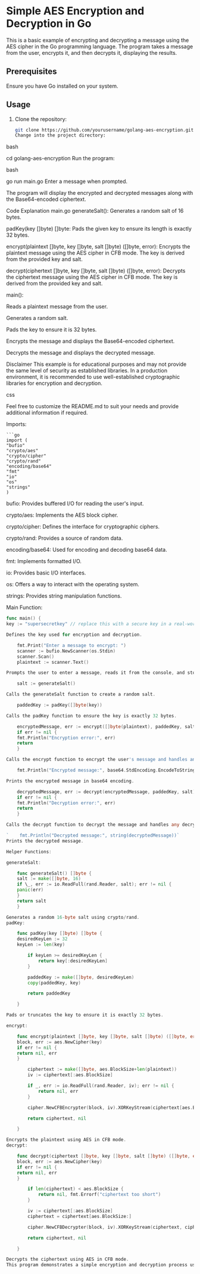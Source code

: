 # Simple AES Encryption and Decryption in Go

This is a basic example of encrypting and decrypting a message using the AES cipher in the Go programming language. The program takes a message from the user, encrypts it, and then decrypts it, displaying the results.

## Prerequisites

Ensure you have Go installed on your system.

## Usage

1. Clone the repository:

   ```bash
   git clone https://github.com/yourusername/golang-aes-encryption.git
   Change into the project directory:
   ```

bash

cd golang-aes-encryption
Run the program:

bash

go run main.go
Enter a message when prompted.

The program will display the encrypted and decrypted messages along with the Base64-encoded ciphertext.

Code Explanation
main.go
generateSalt(): Generates a random salt of 16 bytes.

padKey(key []byte) []byte: Pads the given key to ensure its length is exactly 32 bytes.

encrypt(plaintext []byte, key []byte, salt []byte) ([]byte, error): Encrypts the plaintext message using the AES cipher in CFB mode. The key is derived from the provided key and salt.

decrypt(ciphertext []byte, key []byte, salt []byte) ([]byte, error): Decrypts the ciphertext message using the AES cipher in CFB mode. The key is derived from the provided key and salt.

main():

Reads a plaintext message from the user.

Generates a random salt.

Pads the key to ensure it is 32 bytes.

Encrypts the message and displays the Base64-encoded ciphertext.

Decrypts the message and displays the decrypted message.

Disclaimer
This example is for educational purposes and may not provide the same level of security as established libraries. In a production environment, it is recommended to use well-established cryptographic libraries for encryption and decryption.

css

Feel free to customize the README.md to suit your needs and provide additional information if required.

Imports:

    ```go
    import (
    "bufio"
    "crypto/aes"
    "crypto/cipher"
    "crypto/rand"
    "encoding/base64"
    "fmt"
    "io"
    "os"
    "strings"
    )

bufio: Provides buffered I/O for reading the user's input.

crypto/aes: Implements the AES block cipher.

crypto/cipher: Defines the interface for cryptographic ciphers.

crypto/rand: Provides a source of random data.

encoding/base64: Used for encoding and decoding base64 data.

fmt: Implements formatted I/O.

io: Provides basic I/O interfaces.

os: Offers a way to interact with the operating system.

strings: Provides string manipulation functions.

Main Function:
```go
func main() {
key := "supersecretkey" // replace this with a secure key in a real-world scenario

Defines the key used for encryption and decryption.

    fmt.Print("Enter a message to encrypt: ")
    scanner := bufio.NewScanner(os.Stdin)
    scanner.Scan()
    plaintext := scanner.Text()

Prompts the user to enter a message, reads it from the console, and stores it in the plaintext variable.

    salt := generateSalt()

Calls the generateSalt function to create a random salt.

    paddedKey := padKey([]byte(key))

Calls the padKey function to ensure the key is exactly 32 bytes.

    encryptedMessage, err := encrypt([]byte(plaintext), paddedKey, salt)
    if err != nil {
    fmt.Println("Encryption error:", err)
    return
    }

Calls the encrypt function to encrypt the user's message and handles any encryption errors.

    fmt.Println("Encrypted message:", base64.StdEncoding.EncodeToString(encryptedMessage))

Prints the encrypted message in base64 encoding.

    decryptedMessage, err := decrypt(encryptedMessage, paddedKey, salt)
    if err != nil {
    fmt.Println("Decryption error:", err)
    return
    }

Calls the decrypt function to decrypt the message and handles any decryption errors.

`    fmt.Println("Decrypted message:", string(decryptedMessage))`
Prints the decrypted message.

Helper Functions:

generateSalt:

    func generateSalt() []byte {
    salt := make([]byte, 16)
    if \_, err := io.ReadFull(rand.Reader, salt); err != nil {
    panic(err)
    }
    return salt
    }

Generates a random 16-byte salt using crypto/rand.
padKey:

    func padKey(key []byte) []byte {
    desiredKeyLen := 32
    keyLen := len(key)

        if keyLen >= desiredKeyLen {
            return key[:desiredKeyLen]
        }

        paddedKey := make([]byte, desiredKeyLen)
        copy(paddedKey, key)

        return paddedKey

    }

Pads or truncates the key to ensure it is exactly 32 bytes.

encrypt:

    func encrypt(plaintext []byte, key []byte, salt []byte) ([]byte, error) {
    block, err := aes.NewCipher(key)
    if err != nil {
    return nil, err
    }

        ciphertext := make([]byte, aes.BlockSize+len(plaintext))
        iv := ciphertext[:aes.BlockSize]

        if _, err := io.ReadFull(rand.Reader, iv); err != nil {
            return nil, err
        }

        cipher.NewCFBEncrypter(block, iv).XORKeyStream(ciphertext[aes.BlockSize:], plaintext)

        return ciphertext, nil

    }

Encrypts the plaintext using AES in CFB mode.
decrypt:

    func decrypt(ciphertext []byte, key []byte, salt []byte) ([]byte, error) {
    block, err := aes.NewCipher(key)
    if err != nil {
    return nil, err
    }

        if len(ciphertext) < aes.BlockSize {
            return nil, fmt.Errorf("ciphertext too short")
        }

        iv := ciphertext[:aes.BlockSize]
        ciphertext = ciphertext[aes.BlockSize:]

        cipher.NewCFBDecrypter(block, iv).XORKeyStream(ciphertext, ciphertext)

        return ciphertext, nil

    }

Decrypts the ciphertext using AES in CFB mode.
This program demonstrates a simple encryption and decryption process using the AES cipher with manual key management. Keep in mind that manual cryptography implementation can be error-prone and is not recommended for production use. For real-world scenarios, it's advised to use well-established cryptographic libraries.
